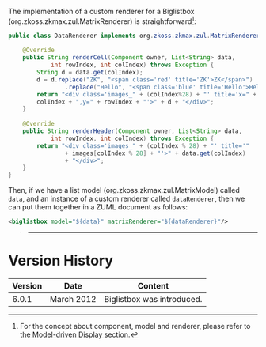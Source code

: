 The implementation of a custom renderer for a Biglistbox
(<javadoc type="interface">org.zkoss.zkmax.zul.MatrixRenderer</javadoc>)
is straightforward[^1]:

``` java
public class DataRenderer implements org.zkoss.zkmax.zul.MatrixRenderer<List<String>> {
 
    @Override
    public String renderCell(Component owner, List<String> data,
            int rowIndex, int colIndex) throws Exception {
        String d = data.get(colIndex);
        d = d.replace("ZK", "<span class='red' title='ZK'>ZK</span>")
                .replace("Hello", "<span class='blue' title='Hello'>Hello</span>");
        return "<div class='images_" + (colIndex%28) + "' title='x=" +
        colIndex + ",y=" + rowIndex + "'>" + d + "</div>";
    }
 
    @Override
    public String renderHeader(Component owner, List<String> data,
            int rowIndex, int colIndex) throws Exception {
        return "<div class='images_" + (colIndex % 28) + "' title='"
                + images[colIndex % 28] + "'>" + data.get(colIndex)
                + "</div>";
    }
}
```

Then, if we have a list model
(<javadoc>org.zkoss.zkmax.zul.MatrixModel</javadoc>) called `data`, and
an instance of a custom renderer called `dataRenderer`, then we can put
them together in a ZUML document as follows:

``` xml
<biglistbox model="${data}" matrixRenderer="${dataRenderer}"/>
```

> ------------------------------------------------------------------------
>
> <references/>

# Version History

| Version | Date       | Content                    |
|---------|------------|----------------------------|
| 6.0.1   | March 2012 | Biglistbox was introduced. |

[^1]: For the concept about component, model and renderer, please refer
    to [the Model-driven Display
    section]({{site.baseurl}}/zk_dev_ref/MVC/Model/List_Model#Model-driven_Display).
